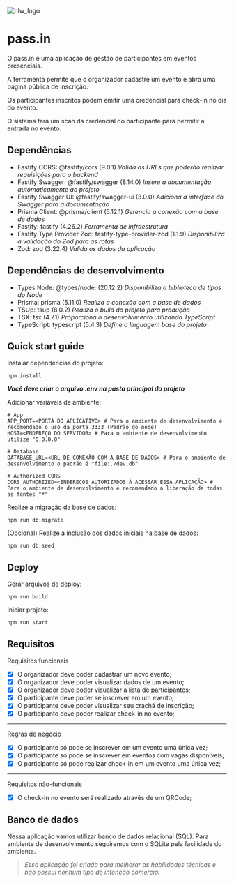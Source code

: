 ![nlw_logo](https://github.com/indianaJonathan/NLW_Unite_NodeJS/assets/22666576/0d7cf97d-ff13-4ca3-a5eb-37a62920ac5c)

# pass.in
O pass.in é uma aplicação de gestão de participantes em eventos presenciais.

A ferramenta permite que o organizador cadastre um evento e abra uma página pública de inscrição.

Os participantes inscritos podem emitir uma credencial para check-in no dia do evento.

O sistema fará um scan da credencial do participante para permitir a entrada no evento.

## Dependências
- Fastify CORS: @fastify/cors (9.0.1) *Valida as URLs que poderão realizar requisições para o backend*
- Fastify Swagger: @fastify/swagger (8.14.0) *Insere a documentação automaticamente ao projeto*
- Fastify Swagger UI: @fastify/swagger-ui (3.0.0) *Adiciona a interface do Swagger para a documentação*
- Prisma Client: @prisma/client (5.12.1) *Gerencia a conexão com a base de dados*
- Fastify: fastify (4.26.2) *Ferramenta de infraestrutura*
- Fastify Type Provider Zod: fastify-type-provider-zod (1.1.9) *Disponibiliza a validação do Zod para as rotas*
- Zod: zod (3.22.4) *Valida os dados da aplicação*

## Dependências de desenvolvimento
- Types Node: @types/node: (20.12.2) *Disponibiliza a biblioteca de tipos do Node*
- Prisma: prisma (5.11.0) *Realiza a conexão com a base de dados*
- TSUp: tsup (8.0.2) *Realiza o build do projeto para produção*
- TSX: tsx (4.7.1) *Proporciona o desenvolvimento utilizando TypeScript*
- TypeScript: typescript (5.4.3) *Define a linguagem base do projeto*

## Quick start guide

Instalar dependências do projeto:
```
npm install
```

***Você deve criar o arquivo .env na pasta principal do projeto***

Adicionar variáveis de ambiente:
```
# App
APP_PORT=<PORTA DO APLICATIVO> # Para o ambiente de desenvolvimento é recomendado o uso da porta 3333 (Padrão do node)
HOST=<ENDEREÇO DO SERVIDOR> # Para o ambiente de desenvolvimento utilize "0.0.0.0"

# Database
DATABASE_URL=<URL DE CONEXÃO COM A BASE DE DADOS> # Para o ambiente de desenvolvimento o padrão é "file:./dev.db"

# Authorized CORS
CORS_AUTHORIZED=<ENDEREÇOS AUTORIZADOS À ACESSAR ESSA APLICAÇÃO> # Para o ambiente de desenvolvimento é recomendado a liberação de todas as fontes "*"
```

Realize a migração da base de dados:
```
npm run db:migrate
```

(Opcional) Realize a inclusão dos  dados iniciais na base de dados:
```
npm run db:seed
```

## Deploy
Gerar arquivos de deploy:
```
npm run build
```

Iniciar projeto:
```
npm run start
```

## Requisitos
Requisitos funcionais

- [x] O organizador deve poder cadastrar um novo evento;
- [x] O organizador deve poder visualizar dados de um evento;
- [x] O organizador deve poder visualizar a lista de participantes;
- [x] O participante deve poder se inscrever em um evento;
- [x] O participante deve poder visualizar seu crachá de inscrição;
- [x] O participante deve poder realizar check-in no evento;

---

Regras de negócio

- [x] O participante só pode se inscrever em um evento uma única vez;
- [x] O participante só pode se inscrever em eventos com vagas disponíveis;
- [x] O participante só pode realizar check-in em um evento uma única vez;

---

Requisitos não-funcionais

- [x] O check-in no evento será realizado através de um QRCode;

## Banco de dados
Nessa aplicação vamos utilizar banco de dados relacional (SQL). Para ambiente de desenvolvimento seguiremos com o SQLite pela facilidade do ambiente.

> *Essa aplicação foi criada para melhorar as habilidades técnicas e não possui nenhum tipo de intenção comercial*
